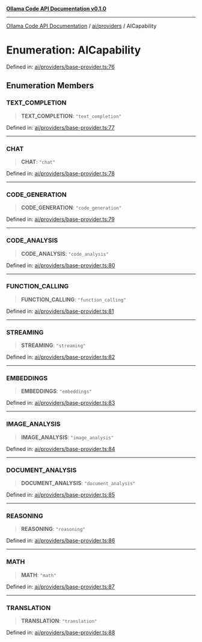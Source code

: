 [**Ollama Code API Documentation v0.1.0**](../../../README.md)

***

[Ollama Code API Documentation](../../../modules.md) / [ai/providers](../README.md) / AICapability

# Enumeration: AICapability

Defined in: [ai/providers/base-provider.ts:76](https://github.com/erichchampion/ollama-code/blob/78170438060c778413879e5a38e477096b574d9c/ollama-code/src/ai/providers/base-provider.ts#L76)

## Enumeration Members

### TEXT\_COMPLETION

> **TEXT\_COMPLETION**: `"text_completion"`

Defined in: [ai/providers/base-provider.ts:77](https://github.com/erichchampion/ollama-code/blob/78170438060c778413879e5a38e477096b574d9c/ollama-code/src/ai/providers/base-provider.ts#L77)

***

### CHAT

> **CHAT**: `"chat"`

Defined in: [ai/providers/base-provider.ts:78](https://github.com/erichchampion/ollama-code/blob/78170438060c778413879e5a38e477096b574d9c/ollama-code/src/ai/providers/base-provider.ts#L78)

***

### CODE\_GENERATION

> **CODE\_GENERATION**: `"code_generation"`

Defined in: [ai/providers/base-provider.ts:79](https://github.com/erichchampion/ollama-code/blob/78170438060c778413879e5a38e477096b574d9c/ollama-code/src/ai/providers/base-provider.ts#L79)

***

### CODE\_ANALYSIS

> **CODE\_ANALYSIS**: `"code_analysis"`

Defined in: [ai/providers/base-provider.ts:80](https://github.com/erichchampion/ollama-code/blob/78170438060c778413879e5a38e477096b574d9c/ollama-code/src/ai/providers/base-provider.ts#L80)

***

### FUNCTION\_CALLING

> **FUNCTION\_CALLING**: `"function_calling"`

Defined in: [ai/providers/base-provider.ts:81](https://github.com/erichchampion/ollama-code/blob/78170438060c778413879e5a38e477096b574d9c/ollama-code/src/ai/providers/base-provider.ts#L81)

***

### STREAMING

> **STREAMING**: `"streaming"`

Defined in: [ai/providers/base-provider.ts:82](https://github.com/erichchampion/ollama-code/blob/78170438060c778413879e5a38e477096b574d9c/ollama-code/src/ai/providers/base-provider.ts#L82)

***

### EMBEDDINGS

> **EMBEDDINGS**: `"embeddings"`

Defined in: [ai/providers/base-provider.ts:83](https://github.com/erichchampion/ollama-code/blob/78170438060c778413879e5a38e477096b574d9c/ollama-code/src/ai/providers/base-provider.ts#L83)

***

### IMAGE\_ANALYSIS

> **IMAGE\_ANALYSIS**: `"image_analysis"`

Defined in: [ai/providers/base-provider.ts:84](https://github.com/erichchampion/ollama-code/blob/78170438060c778413879e5a38e477096b574d9c/ollama-code/src/ai/providers/base-provider.ts#L84)

***

### DOCUMENT\_ANALYSIS

> **DOCUMENT\_ANALYSIS**: `"document_analysis"`

Defined in: [ai/providers/base-provider.ts:85](https://github.com/erichchampion/ollama-code/blob/78170438060c778413879e5a38e477096b574d9c/ollama-code/src/ai/providers/base-provider.ts#L85)

***

### REASONING

> **REASONING**: `"reasoning"`

Defined in: [ai/providers/base-provider.ts:86](https://github.com/erichchampion/ollama-code/blob/78170438060c778413879e5a38e477096b574d9c/ollama-code/src/ai/providers/base-provider.ts#L86)

***

### MATH

> **MATH**: `"math"`

Defined in: [ai/providers/base-provider.ts:87](https://github.com/erichchampion/ollama-code/blob/78170438060c778413879e5a38e477096b574d9c/ollama-code/src/ai/providers/base-provider.ts#L87)

***

### TRANSLATION

> **TRANSLATION**: `"translation"`

Defined in: [ai/providers/base-provider.ts:88](https://github.com/erichchampion/ollama-code/blob/78170438060c778413879e5a38e477096b574d9c/ollama-code/src/ai/providers/base-provider.ts#L88)
